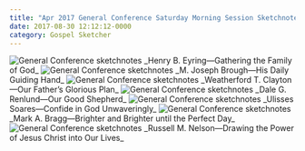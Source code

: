 ```yaml
---
title: "Apr 2017 General Conference Saturday Morning Session Sketchnotes"
date: 2017-08-30 12:12:12-0000
category: Gospel Sketcher
---
```


<img src="https://gospelsketcher.org/uploads/2018/ed399730aa.jpg" alt="General Conference sketchnotes" />
_Henry B. Eyring—Gathering the Family of God_

<img src="https://gospelsketcher.org/uploads/2018/9861b02329.jpg" alt="General Conference sketchnotes" />
_M. Joseph Brough—His Daily Guiding Hand_

<img src="https://gospelsketcher.org/uploads/2018/ef0b84331b.jpg" alt="General Conference sketchnotes" />
_Weatherford T. Clayton—Our Father’s Glorious Plan_

<img src="https://gospelsketcher.org/uploads/2018/166e2b5740.jpg" alt="General Conference sketchnotes" />
_Dale G. Renlund—Our Good Shepherd_

<img src="https://gospelsketcher.org/uploads/2018/7e6df8d10a.jpg" alt="General Conference sketchnotes" />
_Ulisses Soares—Confide in God Unwaveringly_

<img src="https://gospelsketcher.org/uploads/2018/173522215e.jpg" alt="General Conference sketchnotes" />
_Mark A. Bragg—Brighter and Brighter until the Perfect Day_

<img src="https://gospelsketcher.org/uploads/2018/a5e3fc4adf.jpg" alt="General Conference sketchnotes" />
_Russell M. Nelson—Drawing the Power of Jesus Christ into Our Lives_
